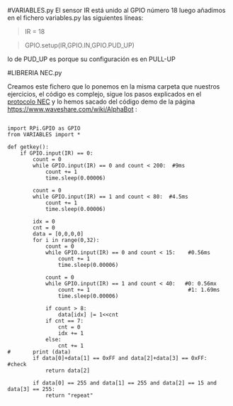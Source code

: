 #VARIABLES.py
El sensor IR está unido al GPIO número 18 luego añadimos en el fichero variables.py las siguientes líneas:
>IR = 18

>GPIO.setup(IR,GPIO.IN,GPIO.PUD_UP)

lo de PUD_UP es porque su configuración es en PULL-UP

#LIBRERIA NEC.py

Creamos este fichero que lo ponemos en la misma carpeta que nuestros ejercicios, el código es complejo, sigue los pasos explicados en el [protocolo NEC](/5-control-remoto/51-como-funciona.md) y lo hemos sacado del código demo de la página https://www.waveshare.com/wiki/AlphaBot :

```cpp+lineNumbers:true

import RPi.GPIO as GPIO
from VARIABLES import *

def getkey():
	if GPIO.input(IR) == 0:
		count = 0
		while GPIO.input(IR) == 0 and count < 200:  #9ms
			count += 1
			time.sleep(0.00006)

		count = 0
		while GPIO.input(IR) == 1 and count < 80:  #4.5ms
			count += 1
			time.sleep(0.00006)

		idx = 0
		cnt = 0
		data = [0,0,0,0]
		for i in range(0,32):
			count = 0
			while GPIO.input(IR) == 0 and count < 15:    #0.56ms
				count += 1
				time.sleep(0.00006)
				
			count = 0
			while GPIO.input(IR) == 1 and count < 40:   #0: 0.56mx
				count += 1                               #1: 1.69ms
				time.sleep(0.00006)
				
			if count > 8:
				data[idx] |= 1<<cnt
			if cnt == 7:
				cnt = 0
				idx += 1
			else:
				cnt += 1
#		print (data)
		if data[0]+data[1] == 0xFF and data[2]+data[3] == 0xFF:  #check
			return data[2]

		if data[0] == 255 and data[1] == 255 and data[2] == 15 and data[3] == 255:
			return "repeat"


```